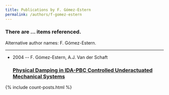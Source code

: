 ```yaml
---
title: Publications by F. Gómez-Estern
permalink: /authors/f-gomez-estern
---
```


<h3 id="number-posts">There are ... items referenced.</h3>
<p id='info-authors'>Alternative author names: F. Gómez-Estern.</p>
<hr />
<ul class="post-list">
<li><span class='post-meta'>2004 -- F. Gómez-Estern, A.J. Van der Schaft</span><h3><a class='post-link' href="{{ site.baseurl }}/physical-damping-in-ida-pbc-controlled-underactuated-mechanical-systems">Physical Damping in IDA-PBC Controlled Underactuated Mechanical Systems</a></h3></li>

</ul>
{% include count-posts.html %}
